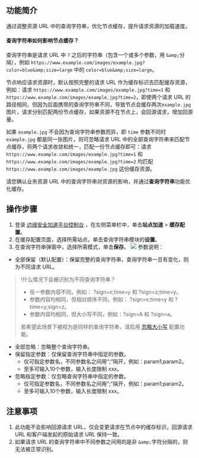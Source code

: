 ## 功能简介
通过调整资源 URL 中的查询字符串，优化节点缓存，提升请求资源的加载速度。

#### 查询字符串如何影响节点缓存？
查询字符串是请求 URL 中 `?` 之后的字符串（包含一个或多个参数，用 `&amp;`分隔），例如 `https://www.example.com/images/example.jpg?color=blue&amp;size=large` 中的 `color=blue&amp;size=large`。

节点响应请求资源时，默认按照完整的请求 URL 作为缓存标识去匹配缓存资源，例如：请求 `https://www.example.com/images/example.jpg?time=1` 和 `https://www.example.com/images/example.jpg?time=2`，即使两个请求 URL 的路径相同，但因为后面携带的查询字符串不同，导致节点会缓存两次`example.jpg` 图片，请求分别匹配两份节点缓存，如果资源不在节点上，会回源请求，增加回源量。

如果 `example.jpg` 不会因为查询字符串参数而异，即 `time` 参数不同时 `example.jpg` 都是同一张图片，则可忽略请求 URL 中的全部查询字符串来匹配节点缓存，将两个请求收敛和统一，匹配一份节点缓存即可：请求 `https://www.example.com/images/example.jpg?time=1` 和`https://www.example.com/images/example.jpg?time=2` 均匹配 `https://www.example.com/images/example.jpg` 这份缓存资源。

请您确认业务资源 URL 中的查询字符串对资源的影响，并通过**查询字符串**功能优化缓存。

## 操作步骤
1. 登录 [边缘安全加速平台控制台](https://console.cloud.tencent.com/teo) ，在左侧菜单栏中，单击**站点加速** > **缓存配置**。
2. 在缓存配置页面，选择所需站点，单击查询字符串模块的**设置**。
3. 在查询字符串弹窗中，选择所需模式，单击**保存**。
![](https://qcloudimg.tencent-cloud.cn/raw/bcfbc78343395fca401b0ced7b936064.png)
参数说明：
 - 全部保留（默认配置）：保留完整的查询字符串，查询字符串一旦有变化，则为不同请求 URL。
>!什么情况下会被识别为不同查询字符串？
>- 任一参数内容不同，例如： ?sign=x;time=y 和 ?sign=z;time=y。
>- 参数内容均相同，但相对顺序不同，例如： ?sign=x;time=y 和 ?time=y;sign=z。
>- 参数内容均相同，但大小写不同，例如：?sign=A 和 ?sign=a。
>
>若希望此场景下被视为是同样的查询字符串，请启用 [忽略大小写](https://cloud.tencent.com/document/product/1552/70750) 配置功能。
 - 全部忽略：忽略整个查询字符串。
 - 保留指定参数：仅保留查询字符串中指定的参数。
    - 仅可指定参数名，不同参数名之间用“;”隔开，例如：param1;param2。
    - 至多可输入10个参数，输入长度限制 xxx。 
 - 忽略指定参数：仅忽略查询字符串中指定的参数。
    - 仅可指定参数名，不同参数名之间用“;”隔开，例如：param1;param2。
    - 至多可输入10个参数，输入长度限制 xxx。

## 注意事项
1. 此功能不会影响回源请求 URL，仅会变更请求在节点中的缓存标识，回源请求 URL 和客户端发起的原始请求 URL 保持一致。
2. 如果请求 URL 的查询字符串中不同参数之间用的是非 `&amp;`字符分隔的，则无法被正常识别。
